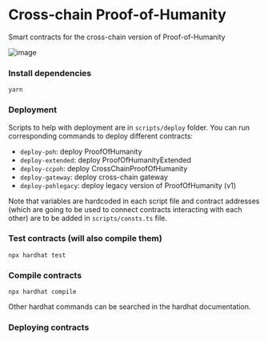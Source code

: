 # Cross-chain Proof-of-Humanity

Smart contracts for the cross-chain version of Proof-of-Humanity

![image](https://user-images.githubusercontent.com/47434163/161445069-c6207d96-0477-47bb-b374-36828a7c150f.png)

### Install dependencies
```shell
yarn
```

### Deployment
Scripts to help with deployment are in `scripts/deploy` folder. You can run corresponding commands to deploy different contracts:
- `deploy-poh`: deploy ProofOfHumanity
- `deploy-extended`: deploy ProofOfHumanityExtended
- `deploy-ccpoh`: deploy CrossChainProofOfHumanity
- `deploy-gateway`: deploy cross-chain gateway
- `deploy-pohlegacy`: deploy legacy version of ProofOfHumanity (v1)

Note that variables are hardcoded in each script file and contract addresses (which are going to be used to connect contracts interacting with each other) are to be added in `scripts/consts.ts` file.

### Test contracts (will also compile them)
```shell
npx hardhat test
```

### Compile contracts
```shell
npx hardhat compile
```

Other hardhat commands can be searched in the hardhat documentation.

### Deploying contracts
